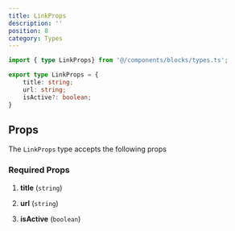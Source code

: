 ```yaml
---
title: LinkProps
description: ''
position: 8
category: Types
---
```


```typescript
import { type LinkProps} from '@/components/blocks/types.ts';
```

```typescript
export type LinkProps = {
    title: string;
    url: string;
    isActive?: boolean;
}
```

## Props

The `LinkProps` type accepts the following props

### Required Props

1. **title** (`string`)

2. **url** (`string`)

3. **isActive** (`boolean`)